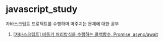 # javascript_study
자바스크립트 프로젝트를 수행하며 마주치는 문제에 대한 공부

 1. [[자바스크립트] 비동기 처리방식을 수행하는 콜백함수, Promise, async/await](https://yonghwankim-dev.tistory.com/169)
